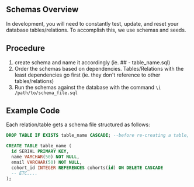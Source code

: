 ## Schemas Overview
In development, you will need to constantly test, update, and reset your database tables/relations. To accomplish this, we use schemas and seeds. 

## Procedure
1. create schema and name it accordingly (ie. ## - table_name.sql)
2. Order the schemas based on dependencies. Tables/Relations with the least dependencies go first (ie. they don't reference to other tables/relations)
3. Run the schemas against the database with the command ```\i /path/to/schema_file.sql```

## Example Code
Each relation/table gets a schema file structured as follows:
```sql
DROP TABLE IF EXISTS table_name CASCADE; --before re-creating a table, delete that table if it is already created

CREATE TABLE table_name (
  id SERIAL PRIMARY KEY,
  name VARCHAR(50) NOT NULL,
  email VARCHAR(50) NOT NULL,
  cohort_id INTEGER REFERENCES cohorts(id) ON DELETE CASCADE
  -- ETC....
);
```